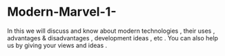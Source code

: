 # Modern-Marvel-1-
In this we will discuss and know about modern technologies , their uses , advantages &amp; disadvantages , development ideas , etc . You can also help us by giving your views and ideas .
